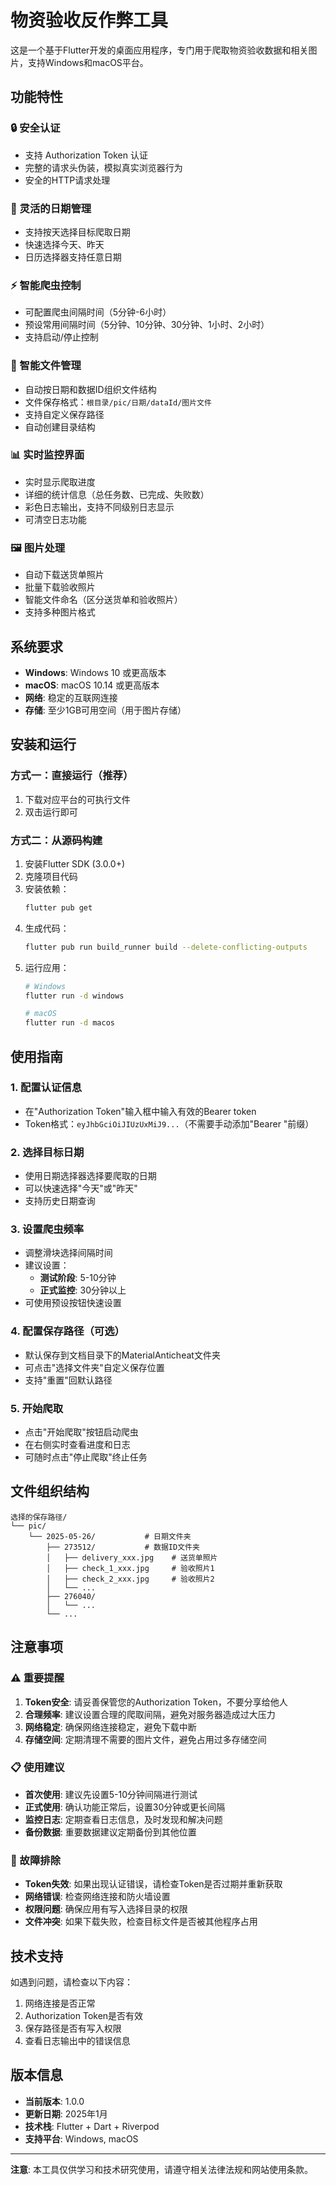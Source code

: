 # 物资验收反作弊工具

这是一个基于Flutter开发的桌面应用程序，专门用于爬取物资验收数据和相关图片，支持Windows和macOS平台。

## 功能特性

### 🔒 安全认证
- 支持 Authorization Token 认证
- 完整的请求头伪装，模拟真实浏览器行为
- 安全的HTTP请求处理

### 📅 灵活的日期管理
- 支持按天选择目标爬取日期
- 快速选择今天、昨天
- 日历选择器支持任意日期

### ⚡ 智能爬虫控制
- 可配置爬虫间隔时间（5分钟-6小时）
- 预设常用间隔时间（5分钟、10分钟、30分钟、1小时、2小时）
- 支持启动/停止控制

### 💾 智能文件管理
- 自动按日期和数据ID组织文件结构
- 文件保存格式：`根目录/pic/日期/dataId/图片文件`
- 支持自定义保存路径
- 自动创建目录结构

### 📊 实时监控界面
- 实时显示爬取进度
- 详细的统计信息（总任务数、已完成、失败数）
- 彩色日志输出，支持不同级别日志显示
- 可清空日志功能

### 🖼️ 图片处理
- 自动下载送货单照片
- 批量下载验收照片
- 智能文件命名（区分送货单和验收照片）
- 支持多种图片格式

## 系统要求

- **Windows**: Windows 10 或更高版本
- **macOS**: macOS 10.14 或更高版本
- **网络**: 稳定的互联网连接
- **存储**: 至少1GB可用空间（用于图片存储）

## 安装和运行

### 方式一：直接运行（推荐）
1. 下载对应平台的可执行文件
2. 双击运行即可

### 方式二：从源码构建
1. 安装Flutter SDK (3.0.0+)
2. 克隆项目代码
3. 安装依赖：
   ```bash
   flutter pub get
   ```
4. 生成代码：
   ```bash
   flutter pub run build_runner build --delete-conflicting-outputs
   ```
5. 运行应用：
   ```bash
   # Windows
   flutter run -d windows
   
   # macOS  
   flutter run -d macos
   ```

## 使用指南

### 1. 配置认证信息
- 在"Authorization Token"输入框中输入有效的Bearer token
- Token格式：`eyJhbGciOiJIUzUxMiJ9...`（不需要手动添加"Bearer "前缀）

### 2. 选择目标日期
- 使用日期选择器选择要爬取的日期
- 可以快速选择"今天"或"昨天"
- 支持历史日期查询

### 3. 设置爬虫频率
- 调整滑块选择间隔时间
- 建议设置：
  - **测试阶段**: 5-10分钟
  - **正式监控**: 30分钟以上
- 可使用预设按钮快速设置

### 4. 配置保存路径（可选）
- 默认保存到文档目录下的MaterialAnticheat文件夹
- 可点击"选择文件夹"自定义保存位置
- 支持"重置"回默认路径

### 5. 开始爬取
- 点击"开始爬取"按钮启动爬虫
- 在右侧实时查看进度和日志
- 可随时点击"停止爬取"终止任务

## 文件组织结构

```
选择的保存路径/
└── pic/
    └── 2025-05-26/           # 日期文件夹
        ├── 273512/           # 数据ID文件夹
        │   ├── delivery_xxx.jpg    # 送货单照片
        │   ├── check_1_xxx.jpg     # 验收照片1
        │   ├── check_2_xxx.jpg     # 验收照片2
        │   └── ...
        ├── 276040/
        │   └── ...
        └── ...
```

## 注意事项

### ⚠️ 重要提醒
1. **Token安全**: 请妥善保管您的Authorization Token，不要分享给他人
2. **合理频率**: 建议设置合理的爬取间隔，避免对服务器造成过大压力
3. **网络稳定**: 确保网络连接稳定，避免下载中断
4. **存储空间**: 定期清理不需要的图片文件，避免占用过多存储空间

### 📋 使用建议
- **首次使用**: 建议先设置5-10分钟间隔进行测试
- **正式使用**: 确认功能正常后，设置30分钟或更长间隔
- **监控日志**: 定期查看日志信息，及时发现和解决问题
- **备份数据**: 重要数据建议定期备份到其他位置

### 🔧 故障排除
- **Token失效**: 如果出现认证错误，请检查Token是否过期并重新获取
- **网络错误**: 检查网络连接和防火墙设置
- **权限问题**: 确保应用有写入选择目录的权限
- **文件冲突**: 如果下载失败，检查目标文件是否被其他程序占用

## 技术支持

如遇到问题，请检查以下内容：
1. 网络连接是否正常
2. Authorization Token是否有效
3. 保存路径是否有写入权限
4. 查看日志输出中的错误信息

## 版本信息

- **当前版本**: 1.0.0
- **更新日期**: 2025年1月
- **技术栈**: Flutter + Dart + Riverpod
- **支持平台**: Windows, macOS

---

**注意**: 本工具仅供学习和技术研究使用，请遵守相关法律法规和网站使用条款。 